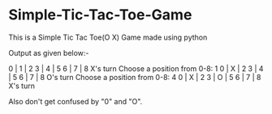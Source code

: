 # Simple-Tic-Tac-Toe-Game
This is a Simple Tic Tac Toe(O X) Game made using python 

Output as given below:-

0 | 1 | 2
3 | 4 | 5
6 | 7 | 8
X's turn
Choose a position from 0-8: 1
0 | X | 2
3 | 4 | 5
6 | 7 | 8
O's turn
Choose a position from 0-8: 4
0 | X | 2
3 | O | 5
6 | 7 | 8
X's turn

Also don't get confused by "0" and "O".
